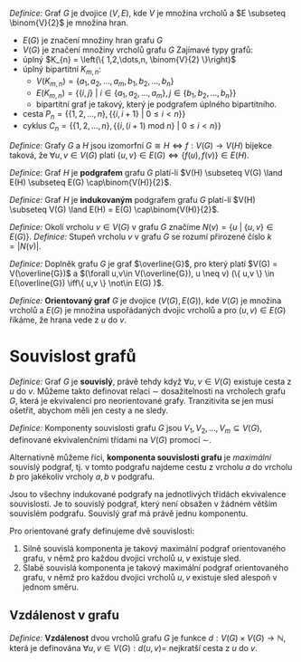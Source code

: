 *Definice:* Graf $G$ je dvojice $(V,E)$, kde $V$ je množina vrcholů a $E \subseteq \binom{V}{2}$ je množina hran.
- $E(G)$ je značení množiny hran grafu $G$
- $V(G)$ je značení množiny vrcholů grafu $G$
Zajímavé typy grafů:
- úplný $K_{n} = \left(\{ 1,2,\dots,n, \binom{V}{2} \}\right)$
- úplný bipartitní $K_{m,n}$:
	- $V(K_{m,n}) = \{ a_{1},a_{2},\dots,a_{m},b_{1},b_{2},\dots,b_{n} \}$
	- $E(K_{m,n}) = \{ \{ i,j \} \ | \ i \in \{a_{1},a_{2},\dots,a_{m}\}, j \in \{b_{1},b_{2},\dots,b_{n}\} \}$
	- bipartitní graf je takový, který je podgrafem úplného bipartitního.
- cesta $P_{n} = \{ \{ 1,2,\dots,n \}, \{ \{ i,i+1 \}\ | \ 0 \le i < n \} \}$
- cyklus $C_{n} = \{ \{ 1,2,\dots,n \}, \{ \{ i,(i+1) \text{ mod }n \}\ | \ 0 \le i < n \} \}$

*Definice:* Grafy $G$ a $H$ jsou izomorfní $G \cong H \iff f: V(G) \to V(H)$ bijekce taková, že $\forall u,v \in V(G)$ platí $\{ u,v \} \in E(G) \iff \{ f(u),f(v) \} \in E(H)$.

*Definice:* Graf $H$ je **podgrafem** grafu $G$ platí-li $V(H) \subseteq V(G) \land E(H) \subseteq E(G) \cap\binom{V(H)}{2}$.

*Definice:* Graf $H$ je **indukovaným** podgrafem grafu $G$ platí-li $V(H) \subseteq V(G) \land E(H) = E(G) \cap\binom{V(H)}{2}$.

*Definice:* Okolí vrcholu $v \in V(G)$ v grafu $G$ značíme $N(v) = \{ u \ | \ \{ u,v \} \in E(G) \}$.
*Definice:* Stupeň vrcholu $v$ v grafu $G$ se rozumí přirozené číslo $k = |N(v)|$.

*Definice:* Doplněk grafu $G$ je graf $\overline{G}$, pro který platí $V(G) = V(\overline{G})$ a $(\forall u,v\in V(\overline{G}), u \neq v) (\{ u,v \} \in E(\overline{G}) \iff\{ u,v \} \not\in E(G) )$.

*Definice:* **Orientovaný graf** $G$ je dvojice $(V(G),E(G))$, kde $V(G)$ je množina vrcholů a $E(G)$ je množina uspořádaných dvojic vrcholů a pro $(u,v)\in E(G)$ říkáme, že hrana vede z $u$ do $v$.
# Souvislost grafů
*Definice:* Graf $G$ je **souvislý**, právě tehdy když $\forall u,v \in V(G)$ existuje cesta z $u$ do $v$.
Můžeme takto definovat relaci $\sim$ dosažitelnosti na vrcholech grafu $G$, která je ekvivalencí pro neorientované grafy. Tranzitivita se jen musí ošetřit, abychom měli jen cesty a ne sledy.

*Definice:* Komponenty souvislosti grafu $G$ jsou $V_{1}, V_{2}, \dots,V_{m} \subseteq V(G)$, definované ekvivalenčními třídami na $V(G)$ promocí $\sim$.

Alternativně můžeme říci, **komponenta souvislosti grafu** je _maximální_ souvislý podgraf, tj. v tomto podgrafu najdeme cestu z vrcholu $a$ do vrcholu $b$ pro jakékoliv vrcholy $a , b$ v podgrafu.

Jsou to všechny indukované podgrafy na jednotlivých třídách ekvivalence souvislosti. Je to souvislý podgraf, který není obsažen v žádném větším souvislém podgrafu. Souvislý graf má právě jednu komponentu.

Pro orientované grafy definujeme dvě souvislosti:
1. Silně souvislá komponenta je takový maximální podgraf orientovaného grafu, v němž pro každou dvojici vrcholů $u, v$ existuje sled.
2. Slabě souvislá komponenta je takový maximální podgraf orientovaného grafu, v němž pro každou dvojici vrcholů $u, v$ existuje sled alespoň v jednom směru.
## Vzdálenost v grafu
*Definice:* **Vzdálenost** dvou vrcholů grafu $G$ je funkce $d: V(G) \times V(G) \to \mathbb{N}$, která je definována $\forall u,v \in V(G): d(u,v)=$ nejkratší cesta z $u$ do $v$.
